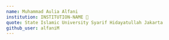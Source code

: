 ```yaml
---
name: Muhammad Aulia Alfani
institution: INSTITUTION-NAME 🚩
quote: State Islamic University Syarif Hidayatullah Jakarta
github_user: alfaniM
---
```

